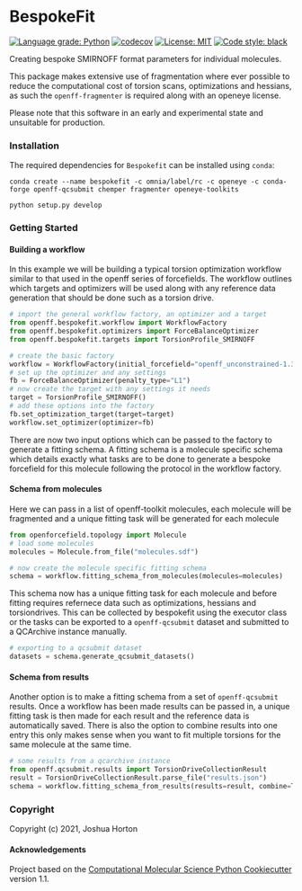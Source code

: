 BespokeFit
==============================
[//]: # (Badges)
[![Language grade: Python](https://img.shields.io/lgtm/grade/python/g/openforcefield/bespoke-fit.svg?logo=lgtm&logoWidth=18)](https://lgtm.com/projects/g/openforcefield/bespoke-fit/context:python)
[![codecov](https://codecov.io/gh/openforcefield/bespoke-fit/branch/master/graph/badge.svg)](https://codecov.io/gh/openforcefield/bespoke-fit/branch/master)
[![License: MIT](https://img.shields.io/badge/License-MIT-yellow.svg)](https://opensource.org/licenses/MIT)
[![Code style: black](https://img.shields.io/badge/code%20style-black-000000.svg)](https://github.com/psf/black)

Creating bespoke SMIRNOFF format parameters for individual molecules.

This package makes extensive use of fragmentation where ever possible to reduce the computational cost
of torsion scans, optimizations and hessians, as such the `openff-fragmenter` is required along with an openeye license.

Please note that this software in an early and experimental state and unsuitable for production.

### Installation
The required dependencies for `Bespokefit` can be installed using `conda`:

```
conda create --name bespokefit -c omnia/label/rc -c openeye -c conda-forge openff-qcsubmit chemper fragmenter openeye-toolkits

python setup.py develop
```

### Getting Started

#### Building a workflow
In this example we will be building a typical torsion optimization workflow similar to that used in the openff series of forcefields.
The workflow outlines which targets and optimizers will be used along with any reference data generation that should be done such as a torsion drive.

```python
# import the general workflow factory, an optimizer and a target
from openff.bespokefit.workflow import WorkflowFactory
from openff.bespokefit.optimizers import ForceBalanceOptimizer
from openff.bespokefit.targets import TorsionProfile_SMIRNOFF

# create the basic factory
workflow = WorkflowFactory(initial_forcefield="openff_unconstrained-1.3.0.offxml")
# set up the optimizer and any settings
fb = ForceBalanceOptimizer(penalty_type="L1")
# now create the target with any settings it needs
target = TorsionProfile_SMIRNOFF()
# add these options into the factory
fb.set_optimization_target(target=target)
workflow.set_optimizer(optimizer=fb)
```
There are now two input options which can be passed to the factory to generate a fitting schema. A fitting schema is a molecule
specific schema which details exactly what tasks are to be done to generate a bespoke forcefield for this molecule
following the protocol in the workflow factory. 

#### Schema from molecules
Here we can pass in a list of openff-toolkit molecules, each molecule will be fragmented 
and a unique fitting task will be generated for each molecule

```python
from openforcefield.topology import Molecule
# load some molecules
molecules = Molecule.from_file("molecules.sdf")

# now create the molecule specific fitting schema
schema = workflow.fitting_schema_from_molecules(molecules=molecules)
```
This schema now has a unique fitting task for each molecule and before fitting requires refernece data such as 
optimizations, hessians and torsiondrives. This can be collected by bespokefit using the executor class or the tasks can be 
exported to a `openff-qcsubmit` dataset and submitted to a QCArchive instance manually.

```python
# exporting to a qcsubmit dataset
datasets = schema.generate_qcsubmit_datasets()
```

#### Schema from results
Another option is to make a fitting schema from a set of `openff-qcsubmit` results. Once a workflow has been made results can be passed
in, a unique fitting task is then made for each result and the reference data is automatically saved. There is also the option to combine results into one entry
this only makes sense when you want to fit multiple torsions for the same molecule at the same time.

```python
# some results from a qcarchive instance
from openff.qcsubmit.results import TorsionDriveCollectionResult
result = TorsionDriveCollectionResult.parse_file("results.json")
schema = workflow.fitting_schema_from_results(results=result, combine=True)
```

### Copyright

Copyright (c) 2021, Joshua Horton


#### Acknowledgements
 
Project based on the 
[Computational Molecular Science Python Cookiecutter](https://github.com/molssi/cookiecutter-cms) version 1.1.
